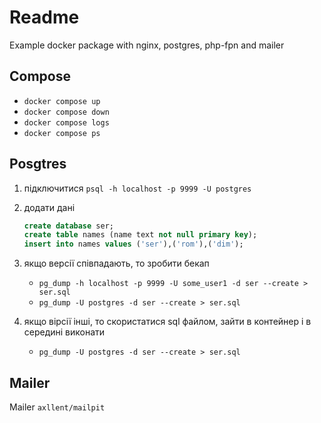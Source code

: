 # Readme

Example docker package with nginx, postgres, php-fpn and mailer

## Compose

- `docker compose up`
- `docker compose down`
- `docker compose logs`
- `docker compose ps`

## Posgtres

1. підключитися
    `psql -h localhost -p 9999 -U postgres`

2. додати дані

    ```sql
    create database ser;
    create table names (name text not null primary key);
    insert into names values ('ser'),('rom'),('dim');
    ```

3. якщо версії співпадають, то зробити бекап
    - `pg_dump -h localhost -p 9999 -U some_user1 -d ser --create > ser.sql`
    - `pg_dump -U postgres -d ser --create > ser.sql`

4. якщо вірсії інші, то скористатися sql файлом, зайти в контейнер і в середині виконати
    - `pg_dump -U postgres -d ser --create > ser.sql`

## Mailer

Mailer `axllent/mailpit`
